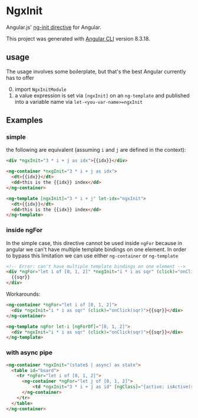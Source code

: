 # NgxInit

Angular.js' [ng-init directive](https://docs.angularjs.org/api/ng/directive/ngInit) for Angular.

This project was generated with [Angular CLI](https://github.com/angular/angular-cli) version 8.3.18.

## usage 

The usage involves some boilerplate, but that's the best Angular currently has to offer

0) import `NgxInitModule`  
0) a value expression is set via `[ngxInit]` on an `ng-template` and published into a variable name via `let-<you-var-name>=ngxInit`

## Examples

### simple

the following are equivalent (assuming `i` and `j` are defined in the context):

```html
<div *ngxInit="3 * i + j as idx">{{idx}}</div>
```

```html
<ng-container *nxgInit="3 * i + j as idx">
  <dt>{{idx}}</dt>
  <dd>this is the {{idx}} index</dd>
</ng-container>
```

```html
<ng-template [ngxInit]="3 * i + j" let-idx="ngxInit">
  <dt>{{idx}}</dt>
  <dd>this is the {{idx}} index</dd>
</ng-template>
```

### inside ngFor

In the simple case, this directive cannot be used inside `ngFor` because in angular we can't have multiple template bindings on one element.
In order to bypass this limitation we can use either `ng-container` or `ng-template`

```html
<!-- Error: can't have multiple template bindings on one element -->
<div *ngFor="let i of [0, 1, 2]" *nxgInit="i * i as sqr" (click)="onClick(sqr)">
  {{sqr}}
</div>
```

Workarounds:

```html
<ng-container *ngFor="let i of [0, 1, 2]">
  <div *ngxInit="i * i as sqr" (click)="onClick(sqr)">{{sqr}}</div>
</ng-container>
```

```html
<ng-template ngFor let-i [ngForOf]="[0, 1, 2]">
  <div *ngxInit="i * i as sqr" (click)="onClick(sqr)">{{sqr}}</div>
</ng-template>
```

### with async pipe

```html
<ng-container *ngxInit="(state$ | async) as state">
  <table id="board">
    <tr *ngFor="let i of [0, 1, 2]">
      <ng-container *ngFor="let j of [0, 1, 2]">
          <td *ngxInit="3 * i + j as id" [ngClass]="{active: isActive(state, id)}" (click)="clickCell(id)">{{state.G.cells[id]}}</td>
      </ng-container>
    </tr>
  </table>
</ng-container>
```
